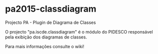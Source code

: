 # pa2015-classdiagram
Projecto PA - Plugin de Diagrama de Classes

O projecto "pa.iscde.classdiagram" é o módulo do PIDESCO responsável pela exibição dos diagramas de classes.

Para mais informações consulte o wiki!


